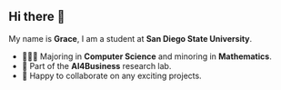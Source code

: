 ## Hi there 👋
My name is **Grace**, I am a student at **San Diego State University**.
- 👩🏼‍💻 Majoring in **Computer Science** and minoring in **Mathematics**.
- 🔬 Part of the **AI4Business** research lab. 
- 🚀 Happy to collaborate on any exciting projects. 
<!--
**GracePeebles/GracePeebles** is a ✨ _special_ ✨ repository because its `README.md` (this file) appears on your GitHub profile.

Here are some ideas to get you started:

- 🔭 I’m currently working on ...
- 🌱 I’m currently learning ...
- 👯 I’m looking to collaborate on ...
- 🤔 I’m looking for help with ...
- 💬 Ask me about ...
- 📫 How to reach me: ...
- 😄 Pronouns: ...
- ⚡ Fun fact: ...
-->
